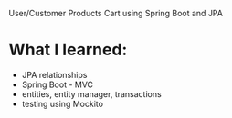 User/Customer Products Cart using Spring Boot and JPA

# What I learned:

- JPA relationships
- Spring Boot - MVC
- entities, entity manager, transactions
- testing using Mockito
